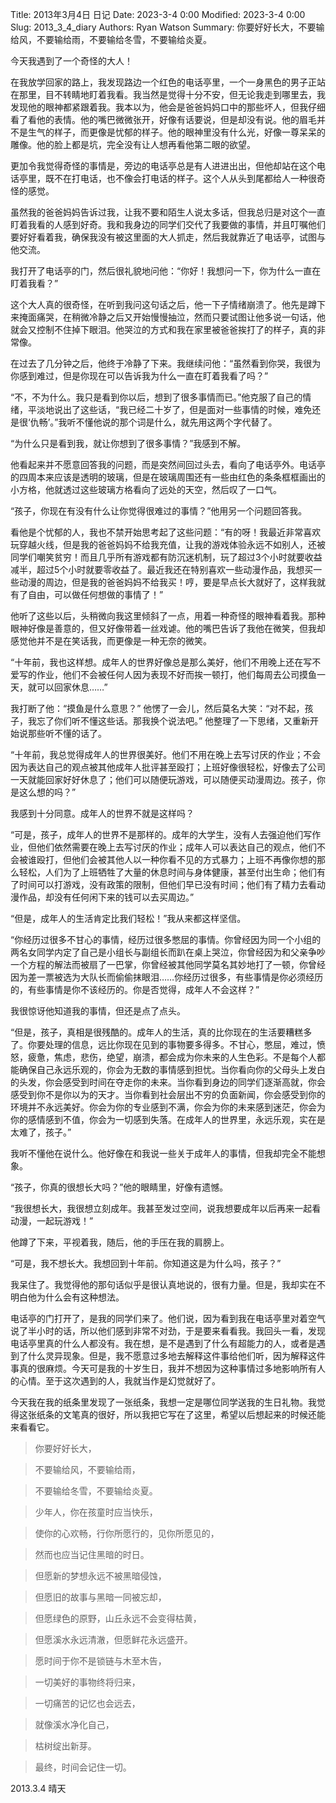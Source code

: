 Title: 2013年3月4日 日记
Date: 2023-3-4 0:00
Modified: 2023-3-4 0:00
Slug: 2013_3_4_diary
Authors: Ryan Watson
Summary: 你要好好长大，不要输给风，不要输给雨，不要输给冬雪，不要输给炎夏。

今天我遇到了一个奇怪的大人！

在我放学回家的路上，我发现路边一个红色的电话亭里，一个一身黑色的男子正站在那里，目不转睛地盯着我看。我当然是觉得十分不安，但无论我走到哪里去，我发现他的眼神都紧跟着我。我本以为，他会是爸爸妈妈口中的那些坏人，但我仔细看了看他的表情。他的嘴巴微微张开，好像有话要说，但是却没有说。他的眉毛并不是生气的样子，而更像是忧郁的样子。他的眼神里没有什么光，好像一尊呆呆的雕像。他的脸上都是坑，完全没有让人想再看他第二眼的欲望。

更加令我觉得奇怪的事情是，旁边的电话亭总是有人进进出出，但他却站在这个电话亭里，既不在打电话，也不像会打电话的样子。这个人从头到尾都给人一种很奇怪的感觉。

虽然我的爸爸妈妈告诉过我，让我不要和陌生人说太多话，但我总归是对这个一直盯着我看的人感到好奇。我和我身边的同学们交代了我要做的事情，并且叮嘱他们要好好看着我，确保我没有被这里面的大人抓走，然后我就靠近了电话亭，试图与他交流。

我打开了电话亭的门，然后很礼貌地问他：“你好！我想问一下，你为什么一直在盯着我看？”

这个大人真的很奇怪，在听到我问这句话之后，他一下子情绪崩溃了。他先是蹲下来掩面痛哭，在稍微冷静之后又开始慢慢抽泣，然而只要试图让他多说一句话，他就会又控制不住掉下眼泪。他哭泣的方式和我在家里被爸爸挨打了的样子，真的非常像。

在过去了几分钟之后，他终于冷静了下来。我继续问他：“虽然看到你哭，我很为你感到难过，但是你现在可以告诉我为什么一直在盯着我看了吗？”

“不，不为什么。我只是看到你以后，想到了很多事情而已。”他克服了自己的情绪，平淡地说出了这些话，“我已经二十岁了，但是面对一些事情的时候，难免还是很‘仇畅’。”我听不懂他说的那个词是什么，就先用这两个字代替了。

“为什么只是看到我，就让你想到了很多事情？”我感到不解。

他看起来并不愿意回答我的问题，而是突然间回过头去，看向了电话亭外。电话亭的四周本来应该是透明的玻璃，但是在玻璃周围还有一些由红色的条条框框画出的小方格，他就透过这些玻璃方格看向了远处的天空，然后叹了一口气。

“孩子，你现在有没有什么让你觉得很难过的事情？”他用另一个问题回答我。

看他是个忧郁的人，我也不禁开始思考起了这些问题：“有的呀！我最近非常喜欢玩穿越火线，但是我的爸爸妈妈不给我充值，让我的游戏体验永远不如别人，还被同学们嘲笑贫穷！而且几乎所有游戏都有防沉迷机制，玩了超过3个小时就要收益减半，超过5个小时就要零收益了。最近我还在特别喜欢一些动漫作品，我想买一些动漫的周边，但是我的爸爸妈妈不给我买！哼，要是早点长大就好了，这样我就有了自由，可以做任何想做的事情了！”

他听了这些以后，头稍微向我这里倾斜了一点，用着一种奇怪的眼神看着我。那种眼神好像是善意的，但又好像带着一丝戏谑。他的嘴巴告诉了我他在微笑，但我却感觉他并不是在笑话我，而更像是一种无奈的微笑。

“十年前，我也这样想。成年人的世界好像总是那么美好，他们不用晚上还在写不爱写的作业，他们不会被任何人因为表现不好而挨一顿打，他们每周去公司摸鱼一天，就可以回家休息……”

我打断了他：“摸鱼是什么意思？” 他愣了一会儿，然后莫名大笑：“对不起，孩子，我忘了你们听不懂这些话。那我换个说法吧。” 他整理了一下思绪，又重新开始说那些听不懂的话了。

“十年前，我总觉得成年人的世界很美好。他们不用在晚上去写讨厌的作业；不会因为表达自己的观点被其他成年人批评甚至殴打；上班好像很轻松，好像去了公司一天就能回家好好休息了；他们可以随便玩游戏，可以随便买动漫周边。孩子，你是这么想的吗？”

我感到十分同意。成年人的世界不就是这样吗？

“可是，孩子，成年人的世界不是那样的。成年的大学生，没有人去强迫他们写作业，但他们依然需要在晚上去写讨厌的作业；成年人可以表达自己的观点，他们不会被谁殴打，但他们会被其他人以一种你看不见的方式暴力；上班不再像你想的那么轻松，人们为了上班牺牲了大量的休息时间与身体健康，甚至付出生命；他们有了时间可以打游戏，没有政策的限制，但他们早已没有时间；他们有了精力去看动漫作品，却没有任何闲下来的钱可以去买周边。”

“但是，成年人的生活肯定比我们轻松！”我从来都这样坚信。

“你经历过很多不甘心的事情，经历过很多憋屈的事情。你曾经因为同一个小组的两名女同学内定了自己是小组长与副组长而趴在桌上哭泣，你曾经因为和父亲争吵一个方程的解法而被扇了一巴掌，你曾经被其他同学莫名其妙地打了一顿，你曾经因为差一票被选为大队长而偷偷抹眼泪……你经历过很多，有些事情是你必须经历的，有些事情是你不该经历的。你是否觉得，成年人不会这样？”

我很惊讶他知道我的事情，但还是点了点头。

“但是，孩子，真相是很残酷的。成年人的生活，真的比你现在的生活要糟糕多了。你要处理的信息，远比你现在见到的事物要多得多。不甘心，憋屈，难过，愤怒，疲惫，焦虑，悲伤，绝望，崩溃，都会成为你未来的人生色彩。不是每个人都能确保自己永远乐观的，你会为无数的事情感到担忧。当你看向你的父母头上发白的头发，你会感受到时间在夺走你的未来。当你看到身边的同学们逐渐高就，你会感受到你不是你以为的天才。当你看到社会层出不穷的负面新闻，你会感受到你的环境并不永远美好。你会为你的专业感到不满，你会为你的未来感到迷茫，你会为你的感情感到不值，你会为一切感到失落。在成年人的世界里，永远乐观，实在是太难了，孩子。”

我听不懂他在说什么。他好像在和我说一些关于成年人的事情，但我却完全不能想象。

“孩子，你真的很想长大吗？”他的眼睛里，好像有遗憾。

“我很想长大，我很想立刻成年。我甚至发过空间，说我想要成年以后再来一起看动漫，一起玩游戏！”

他蹲了下来，平视着我，随后，他的手压在我的肩膀上。

“可是，我不想长大。我想回到十年前。你知道这是为什么吗，孩子？”

我呆住了。我觉得他的那句话似乎是很认真地说的，很有力量。但是，我却实在不明白他为什么会有这种想法。

电话亭的门打开了，是我的同学们来了。他们说，因为看到我在电话亭里对着空气说了半小时的话，所以他们感到非常不对劲，于是要来看看我。我回头一看，发现电话亭里真的什么人都没有。我在想，是不是遇到了什么有超能力的人，或者是遇到了什么灵异现象。但是，我不愿意过多地去解释这件事给他们听，因为解释这件事真的很麻烦。今天可是我的十岁生日，我并不想因为这种事情过多地影响所有人的心情。至于这次遇到的人，我就当作是幻觉就好了。

今天我在我的纸条里发现了一张纸条，我想一定是哪位同学送我的生日礼物。我觉得这张纸条的文笔真的很好，所以我把它写在了这里，希望以后想起来的时候还能来看看它。

> 你要好好长大，

> 不要输给风，不要输给雨，

> 不要输给冬雪，不要输给炎夏。

> 少年人，你在孩童时应当快乐，

> 使你的心欢畅，行你所愿行的，见你所愿见的，

> 然而也应当记住黑暗的时日。

> 但愿新的梦想永远不被黑暗侵蚀，

> 但愿旧的故事与黑暗一同被忘却，

> 但愿绿色的原野，山丘永远不会变得枯黄，

> 但愿溪水永远清澈，但愿鲜花永远盛开。

> 愿时间于你不是锁链与木至木告，

> 一切美好的事物终将归来，

> 一切痛苦的记忆也会远去，

> 就像溪水净化自己，

> 枯树绽出新芽。

> 最终，时间会记住一切。

2013.3.4 晴天